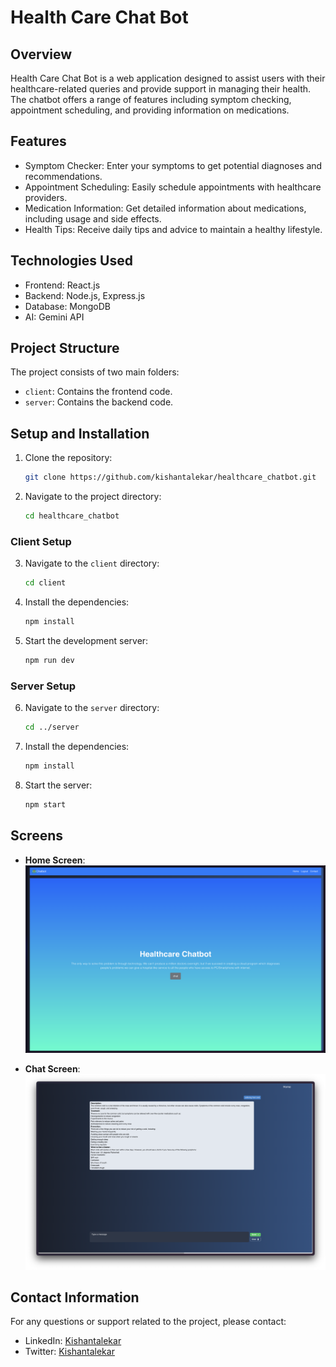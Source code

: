 # Health Care Chat Bot

## Overview

Health Care Chat Bot is a web application designed to assist users with their healthcare-related queries and provide support in managing their health. The chatbot offers a range of features including symptom checking, appointment scheduling, and providing information on medications.

## Features

- Symptom Checker: Enter your symptoms to get potential diagnoses and recommendations.
- Appointment Scheduling: Easily schedule appointments with healthcare providers.
- Medication Information: Get detailed information about medications, including usage and side effects.
- Health Tips: Receive daily tips and advice to maintain a healthy lifestyle.

## Technologies Used

- Frontend: React.js
- Backend: Node.js, Express.js
- Database: MongoDB
- AI: Gemini API

## Project Structure

The project consists of two main folders:

- `client`: Contains the frontend code.
- `server`: Contains the backend code.

## Setup and Installation

1. Clone the repository:

   ```sh
   git clone https://github.com/kishantalekar/healthcare_chatbot.git
   ```

2. Navigate to the project directory:
   ```sh
   cd healthcare_chatbot
   ```

### Client Setup

3. Navigate to the `client` directory:

   ```sh
   cd client
   ```

4. Install the dependencies:

   ```sh
   npm install
   ```

5. Start the development server:
   ```sh
   npm run dev
   ```

### Server Setup

6. Navigate to the `server` directory:

   ```sh
   cd ../server
   ```

7. Install the dependencies:

   ```sh
   npm install
   ```

8. Start the server:
   ```sh
   npm start
   ```

## Screens

- **Home Screen**:
  ![Register Screen](asset/home.png)

- **Chat Screen**:
  ![Register Screen](asset/chat.png)

## Contact Information

For any questions or support related to the project, please contact:

- LinkedIn: [Kishantalekar](https://www.linkedin.com/in/kishan-talekar-2613b8260/)
- Twitter: [Kishantalekar](https://x.com/KishanTalekar)
